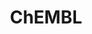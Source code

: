 ---
layout: default
bigquery: https://console.cloud.google.com/bigquery?p=patents-public-data&d=ebi_chembl&page=dataset
citation: '"The ChEMBL database in 2017." Anna Gaulton, Anne Hersey, Michał Nowotka,
  A Patrícia Bento, Jon Chambers, David Mendez, Prudence Mutowo, Francis Atkinson,
  Louisa J Bellis, Elena Cibrián-Uhalte, Mark Davies, Nathan Dedman, Anneli Karlsson,
  María Paula Magariños, John P Overington, George Papadatos, Ines Smit, Andrew R
  Leach Nucleic acids Research (2017) 45 (Database Issue), D945-D954'
contributors: European Bioinformatics Institute
cost: None
description: ChEMBL Data is a manually curated database of small molecules used in
  drug discovery, including information about existing patented drugs.
documentation: 'schema: https://www.ebi.ac.uk/chembl/db_schema


  '
last_edit: 04/06/2022, 14:00:07
location: https://console.cloud.google.com/marketplace/product/google_patents_public_datasets/chembl
maintained_by: EMBL-EBI, an outstation of European Molecular Biology Laboratory
related_publications: '

  ChEMBL: towards direct deposition of bioassay data.


  Mendez D, Gaulton A, Bento AP, Chambers J, De Veij M, Félix E, Magariños MP, Mosquera
  JF, Mutowo P, Nowotka M, Gordillo-Marañón M, Hunter F, Junco L, Mugumbate G, Rodriguez-Lopez
  M, Atkinson F, Bosc N, Radoux CJ, Segura-Cabrera A, Hersey A, Leach AR.


  — Nucleic Acids Res. 2019; 47(D1):D930-D940. doi: 10.1093/nar/gky1075

  '
schema_fields:
- cell_source_tissue
- component_synonym
- biocomp_id
- ingredient
- component_type
- entity_type
- num_alerts
- cx_logp
- standard_units
- mol_hrac_id
- normal_range_max
- mw_freebase
- doi
- hbd
- usan_stem_id
- entity_id
- nda_type
- source
- protclasssyn_id
- as_id
- set_name
- drug_product_flag
- protein_class_desc
- company
- authors
- strength
- level3
- domain_id
- last_active
- doc_type
- num_ro5_violations
- published_type
- clo_id
- acd_most_bpka
- warning_country
- first_approval
- hba_lipinski
- black_box_warning
- relationship_desc
- activity_comment
- organism
- units
- domain_description
- go_id
- alert_name
- drug_record_id
- substrate_record_id
- parameter_type
- standard_upper_value
- bao_format
- title
- level3_description
- mesh_id
- cellosaurus_id
- assay_organism
- bao_id
- l3
- cell_source_tax_id
- targrel_id
- chebi_par_id
- efo_id
- pathway_id
- innovator_company
- hbd_lipinski
- usan_substem
- helm_notation
- tissue_id
- withdrawn_year
- metref_id
- applicant_full_name
- acd_logp
- aromatic_rings
- warning_id
- volume
- previous_company
- targcomp_id
- updated_by
- qudt_units
- dosed_ingredient
- frac_class_id
- mol_frac_id
- class_type
- abstract
- stem
- molregno
- qed_weighted
- target_type
- withdrawn_class
- l6
- mol_irac_id
- patent_id
- stem_class
- hrac_class_id
- annotation
- syn_type
- bei
- active_ingredient
- molecular_mechanism
- short_name
- level4
- ddd_admr
- assay_subcellular_fraction
- canonical_smiles
- hba
- version
- result_flag
- availability_type
- dosage_form
- label
- activity_id
- prediction_method
- assay_type
- assay_tax_id
- lle
- therapeutic_flag
- sei
- assay_param_id
- atc_code
- patent_use_code
- assay_id
- cpd_str_alert_id
- subgroup
- site_residues
- first_page
- cidx
- alert_id
- acd_most_apka
- text_value
- met_comment
- src_compound_id
- irac_class_id
- ddd_id
- parenteral
- relation
- frac_code
- withdrawn_country
- target_desc
- binding_site_comment
- withdrawn_flag
- src_short_name
- num_lipinski_ro5_violations
- potential_duplicate
- enzyme_name
- usan_stem
- publication_number
- max_phase_for_ind
- full_mwt
- assay_class_id
- toid
- parent_go_id
- assay_category
- standard_type
- drugind_id
- pubmed_id
- assay_source
- mc_target_accession
- cell_name
- assay_tissue
- type
- withdrawn_reason
- compd_id
- comments
- usan_year
- l1
- action_type
- level1_description
- assay_test_type
- chembl_id
- ref_url
- site_id
- published_units
- assay_desc
- oral
- parent_type
- cx_most_apka
- compound_name
- level2_description
- accession
- ass_cls_map_id
- mec_id
- standard_flag
- src_assay_id
- ddd_comment
- definition
- indication_class
- creation_date
- mechanism_of_action
- efo_term
- mw_monoisotopic
- bto_id
- disease_efficacy
- src_id
- uberon_id
- warning_year
- description
- first_in_class
- prodrug
- level5
- level4_description
- warnref_id
- tid_fixed
- l8
- record_id
- major_class
- warning_description
- warning_type
- cell_ontology_id
- who_name
- status
- assay_cell_type
- db_version
- drug_substance_flag
- job_id
- warning_class
- parameter_value
- cx_logd
- downgraded
- inorganic_flag
- variant_id
- last_page
- cell_description
- normal_range_min
- level1
- mutation
- natural_product
- trade_name
- indref_id
- smarts
- met_conversion
- delist_flag
- molecular_species
- site_name
- met_id
- who_extra
- irac_code
- molsyn_id
- ref_id
- max_phase
- standard_relation
- full_molformula
- start_position
- domain_name
- route
- synonyms
- actsm_id
- ddd_units
- mol_atc_id
- confidence_score
- data_validity_comment
- mecref_id
- tbl
- heavy_atoms
- ridx
- std_act_id
- bao_endpoint
- mechanism_comment
- selectivity_comment
- co_stem_id
- parent_id
- name
- standard_value
- pref_name
- polymer_flag
- approval_date
- rtb
- alogp
- ad_type
- smid
- confidence
- activity_count
- uo_units
- molecule_type
- cell_id
- year
- active_molregno
- sequence_md5sum
- hrac_code
- cx_most_bpka
- patent_expire_date
- ap_id
- tid
- species_group_flag
- sequence
- parent_molregno
- relationship
- standard_inchi_key
- submission_date
- sitecomp_id
- mc_tax_id
- end_position
- psa
- country
- comp_go_id
- oc_id
- rgid
- stat
- research_stem
- value
- le
- idx
- acd_logd
- cell_source_organism
- curation_comment
- predbind_id
- l7
- patent_no
- mc_target_name
- comp_class_id
- log_id
- l4
- curated_by
- updated_on
- usan_stem_definition
- src_description
- relationship_type
- standard_inchi
- level2
- ro3_pass
- published_value
- journal
- res_stem_id
- path
- direct_interaction
- issue
- l2
- doc_id
- metabolite_record_id
- mc_organism
- compsyn_id
- related_tid
- pathway_key
- structure_type
- published_relation
- enzyme_tid
- standard_text_value
- mesh_heading
- homologue
- mc_target_type
- upper_value
- pchembl_value
- aspect
- class_level
- l5
- aidx
- prod_pat_id
- orig_description
- chirality
- product_id
- source_domain_id
- protein_class_id
- protein_class_synonym
- isoform
- formulation_id
- caloha_id
- target_mapping
- domain_type
- db_source
- compound_key
- molfile
- ref_type
- cl_lincs_id
- ddd_value
- component_id
- assay_strain
- priority
- alert_set_id
- tax_id
- topical
shortname: chembl
tags:
- biotechnology
- health
- chemical
- bioinformatics
- medical
terms_of_use: CC BY-SA 3.0
title: ChEMBL
uuid: e232a192-965c-4ec9-904c-155b6dfe56c5
---